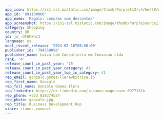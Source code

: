 ```yaml
---
app_icon: https://is1-ssl.mzstatic.com/image/thumb/Purple112/v4/6e/20/d2/6e20d228-139a-071a-8068-e8721208df8a/AppIcon-1x_U007emarketing-0-7-0-85-220.png/1024x1024bb.png
app_id: '891130066'
app_name: 'Magalu: compras com descontos'
app_screenshot: https://is1-ssl.mzstatic.com/image/thumb/PurpleSource116/v4/56/80/4d/56804ded-6fbc-cbbd-227e-a926e998212a/72a7905e-92c4-46e7-8dd5-5245e4638d1e_01_23_24_magalu_iOS65_01.png/1242x2688bb.png
category: Shopping
country: BR
id: jw_-OF6PXnc3
language: es
most_recent_release: '2024-02-16T00:00:00'
publisher_id: '794559098'
publisher_name: Luiza Lab Consultoria em Inovacao Ltda
rank: '4'
release_count_in_past_year: '25'
release_count_in_past_year_category: 41
release_count_in_past_year_top_in_category: 41
rep_email: gonzalo.gomez-llera@bitrise.io
rep_first_name: Gonzalo
rep_full_name: Gonzalo Gomez-Ilera
rep_linkedin: https://uk.linkedin.com/in/anna-magnussen-0977131b
rep_phone: +353 838374524
rep_photo: gonzalo.jpg
rep_title: Business Development Rep
store: itunes_connect
---
```

